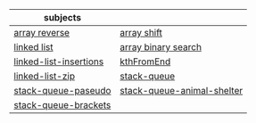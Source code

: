 subjects | |
| ------------- | ------------- |
| [array reverse](https://github.com/islamrwashdeh/data-structures-and-algorithms/blob/stack-queue-pseudo/javascript/Code%20ChallengeClass/array-reverse/README.md) | [array shift](https://github.com/islamrwashdeh/data-structures-and-algorithms/blob/stack-queue-pseudo/javascript/Code%20ChallengeClass/array-insert-shift./README.md) |
|[linked list](https://github.com/islamrwashdeh/data-structures-and-algorithms/blob/stack-queue-pseudo/javascript/linked-list/README.md) | [ array binary search](https://github.com/islamrwashdeh/data-structures-and-algorithms/blob/stack-queue-pseudo/javascript/Code%20ChallengeClass/array-binary-search/README.md) |
| [linked-list-insertions](https://github.com/islamrwashdeh/data-structures-and-algorithms/blob/stack-queue-pseudo/javascript/linked-list/readMeFiles/linked-list-insertions.md) |[kthFromEnd](https://github.com/islamrwashdeh/data-structures-and-algorithms/blob/stack-queue-pseudo/javascript/linked-list/readMeFiles/kthFromEnd.md) | 
| [linked-list-zip](https://github.com/islamrwashdeh/data-structures-and-algorithms/blob/stack-queue-pseudo/javascript/linked-list/readMeFiles/linked-list-zip.md) |[stack-queue](https://github.com/islamrwashdeh/data-structures-and-algorithms/blob/stack-queue-pseudo/javascript/stackandqueue/stack%26queue.md)  |
|[stack-queue-paseudo](https://github.com/islamrwashdeh/data-structures-and-algorithms/tree/main/javascript/stackandqueue/stack-queue-pseudo) | [stack-queue-animal-shelter](./stackandqueue/stack-queue-animal-shelter/stack-queue-animal-shelter.md) |  
| [stack-queue-brackets](./stackandqueue/stack-queue-brackets/brackets.md) |  










